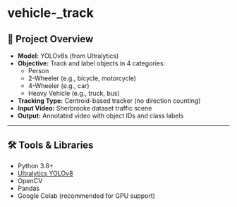 # vehicle-_track

## 📌 Project Overview

- **Model:** YOLOv8s (from Ultralytics)
- **Objective:** Track and label objects in 4 categories:
  - Person
  - 2-Wheeler (e.g., bicycle, motorcycle)
  - 4-Wheeler (e.g., car)
  - Heavy Vehicle (e.g., truck, bus)
- **Tracking Type:** Centroid-based tracker (no direction counting)
- **Input Video:** Sherbrooke dataset traffic scene
- **Output:** Annotated video with object IDs and class labels

---

## 🛠️ Tools & Libraries

- Python 3.8+
- [Ultralytics YOLOv8](https://github.com/ultralytics/ultralytics)
- OpenCV
- Pandas
- Google Colab (recommended for GPU support)
